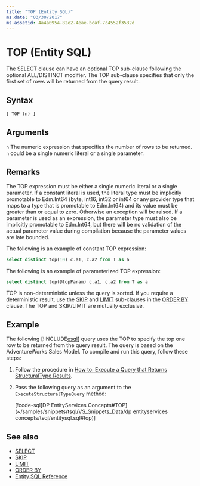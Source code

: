 ```yaml
---
title: "TOP (Entity SQL)"
ms.date: "03/30/2017"
ms.assetid: 4a4a0954-82e2-4eae-bcaf-7c4552f3532d
---
```


# TOP (Entity SQL)

The SELECT clause can have an optional TOP sub-clause following the optional ALL/DISTINCT modifier. The TOP sub-clause specifies that only the first set of rows will be returned from the query result.

## Syntax

```sql
[ TOP (n) ]
```

## Arguments

`n`
The numeric expression that specifies the number of rows to be returned. `n` could be a single numeric literal or a single parameter.

## Remarks

The TOP expression must be either a single numeric literal or a single parameter. If a constant literal is used, the literal type must be implicitly promotable to Edm.Int64 (byte, int16, int32 or int64 or any provider type that maps to a type that is promotable to Edm.Int64) and its value must be greater than or equal to zero. Otherwise an exception will be raised. If a parameter is used as an expression, the parameter type must also be implicitly promotable to Edm.Int64, but there will be no validation of the actual parameter value during compilation because the parameter values are late bounded.

The following is an example of constant TOP expression:

```sql
select distinct top(10) c.a1, c.a2 from T as a
```

The following is an example of parameterized TOP expression:

```sql
select distinct top(@topParam) c.a1, c.a2 from T as a
```

TOP is non-deterministic unless the query is sorted. If you require a deterministic result, use the [SKIP](skip-entity-sql.md) and [LIMIT](limit-entity-sql.md) sub-clauses in the [ORDER BY](order-by-entity-sql.md) clause. The TOP and SKIP/LIMIT are mutually exclusive.

## Example

The following [!INCLUDE[esql](../../../../../../includes/esql-md.md)] query uses the TOP to specify the top one row to be returned from the query result. The query is based on the AdventureWorks Sales Model. To compile and run this query, follow these steps:

1. Follow the procedure in [How to: Execute a Query that Returns StructuralType Results](../how-to-execute-a-query-that-returns-structuraltype-results.md).

2. Pass the following query as an argument to the `ExecuteStructuralTypeQuery` method:

    [!code-sql[DP EntityServices Concepts#TOP](~/samples/snippets/tsql/VS_Snippets_Data/dp entityservices concepts/tsql/entitysql.sql#top)]

## See also

- [SELECT](select-entity-sql.md)
- [SKIP](skip-entity-sql.md)
- [LIMIT](limit-entity-sql.md)
- [ORDER BY](order-by-entity-sql.md)
- [Entity SQL Reference](entity-sql-reference.md)
